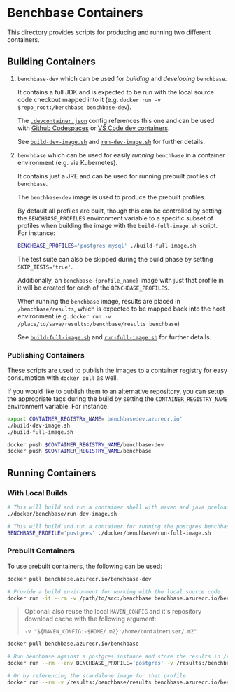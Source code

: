 # Benchbase Containers

This directory provides scripts for producing and running two different containers.

## Building Containers

1. `benchbase-dev` which can be used for *building* and *developing* `benchbase`.

    It contains a full JDK and is expected to be run with the local source code checkout mapped into it (e.g. `docker run -v $repo_root:/benchbase benchbase-dev`).

    The [`.devcontainer.json`](../../.devcontainer/devcontainer.json) config references this one and can be used with [Github Codespaces](https://github.com/features/codespaces) or [VS Code dev containers](https://code.visualstudio.com/docs/remote/containers).

    See [`build-dev-image.sh`](./build-dev-image.sh) and [`run-dev-image.sh`](./run-dev-image.sh) for further details.

2. `benchbase` which can be used for easily *running* `benchbase` in a container environment (e.g. via Kubernetes).

    It contains just a JRE and can be used for running prebuilt profiles of `benchbase`.

    The `benchbase-dev` image is used to produce the prebuilt profiles.

    By default all profiles are built, though this can be controlled by setting the `BENCHBASE_PROFILES` environment variable to a specific subset of profiles when building the image with the `build-full-image.sh` script.
    For instance:

    ```sh
    BENCHBASE_PROFILES='postgres mysql' ./build-full-image.sh
    ```

    The test suite can also be skipped during the build phase by setting `SKIP_TESTS='true'`.

    Additionally, an `benchbase-{profile_name}` image with just that profile in it will be created for each of the `BENCHBASE_PROFILES`.

    When running the `benchbase` image, results are placed in `/benchbase/results`, which is expected to be mapped back into the host environment (e.g. `docker run -v /place/to/save/results:/benchbase/results benchbase`)

    See [`build-full-image.sh`](./build-full-image.sh) and [`run-full-image.sh`](./run-full-image.sh) for further details.

### Publishing Containers

These scripts are used to publish the images to a container registry for easy consumption with `docker pull` as well.

If you would like to publish them to an alternative repository, you can setup the appropriate tags during the build by setting the `CONTAINER_REGISTRY_NAME` environment variable.
For instance:

```sh
export CONTAINER_REGISTRY_NAME='benchbasedev.azurecr.io'
./build-dev-image.sh
./build-full-image.sh

docker push $CONTAINER_REGISTRY_NAME/benchbase-dev
docker push $CONTAINER_REGISTRY_NAME/benchbase
```

## Running Containers

### With Local Builds

```sh
# This will build and run a container shell with maven and java preloaded and the current source checkout mapped into it:
./docker/benchbase/run-dev-image.sh
```


```sh
# This will build and run a container for running the postgres benchbase profile:
BENCHBASE_PROFILE='postgres' ./docker/benchbase/run-full-image.sh
```

### Prebuilt Containers

To use prebuilt containers, the following can be used:

```sh
docker pull benchbase.azurecr.io/benchbase-dev

# Provide a build environment for working with the local source code:
docker run -it --rm -v /path/to/src:/benchbase benchbase.azurecr.io/benchbase-dev
```

> Optional: also reuse the local `MAVEN_CONFIG` and it's repository download cache with the following argument:
>
> `-v "${MAVEN_CONFIG:-$HOME/.m2}:/home/containeruser/.m2"`

```sh
docker pull benchbase.azurecr.io/benchbase

# Run benchbase against a postgres instance and store the results in /results:
docker run --rm --env BENCHBASE_PROFILE='postgres' -v /results:/benchbase/results benchbase.azurecr.io/benchbase --help

# Or by referencing the standalone image for that profile:
docker run --rm -v /results:/benchbase/results benchbase.azurecr.io/benchbase-postgres --help
```